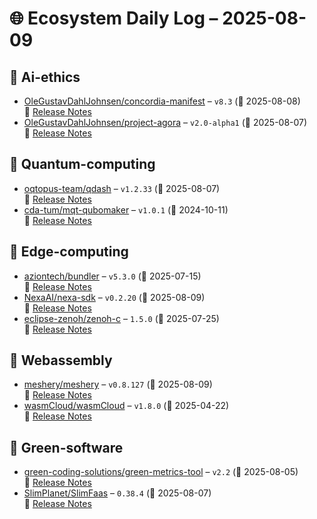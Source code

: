 # 🌐 Ecosystem Daily Log – 2025-08-09

## 🔹 Ai-ethics
- [OleGustavDahlJohnsen/concordia-manifest](https://github.com/OleGustavDahlJohnsen/concordia-manifest/releases/tag/v8.3) – `v8.3` (📅 2025-08-08)  
  🔗 [Release Notes](https://github.com/OleGustavDahlJohnsen/concordia-manifest/releases/tag/v8.3)
- [OleGustavDahlJohnsen/project-agora](https://github.com/OleGustavDahlJohnsen/project-agora/releases/tag/v2.0-alpha1) – `v2.0-alpha1` (📅 2025-08-07)  
  🔗 [Release Notes](https://github.com/OleGustavDahlJohnsen/project-agora/releases/tag/v2.0-alpha1)

## 🔹 Quantum-computing
- [oqtopus-team/qdash](https://github.com/oqtopus-team/qdash/releases/tag/v1.2.33) – `v1.2.33` (📅 2025-08-07)  
  🔗 [Release Notes](https://github.com/oqtopus-team/qdash/releases/tag/v1.2.33)
- [cda-tum/mqt-qubomaker](https://github.com/cda-tum/mqt-qubomaker/releases/tag/v1.0.1) – `v1.0.1` (📅 2024-10-11)  
  🔗 [Release Notes](https://github.com/cda-tum/mqt-qubomaker/releases/tag/v1.0.1)

## 🔹 Edge-computing
- [aziontech/bundler](https://github.com/aziontech/bundler/releases/tag/v5.3.0) – `v5.3.0` (📅 2025-07-15)  
  🔗 [Release Notes](https://github.com/aziontech/bundler/releases/tag/v5.3.0)
- [NexaAI/nexa-sdk](https://github.com/NexaAI/nexa-sdk/releases/tag/v0.2.20) – `v0.2.20` (📅 2025-08-09)  
  🔗 [Release Notes](https://github.com/NexaAI/nexa-sdk/releases/tag/v0.2.20)
- [eclipse-zenoh/zenoh-c](https://github.com/eclipse-zenoh/zenoh-c/releases/tag/1.5.0) – `1.5.0` (📅 2025-07-25)  
  🔗 [Release Notes](https://github.com/eclipse-zenoh/zenoh-c/releases/tag/1.5.0)

## 🔹 Webassembly
- [meshery/meshery](https://github.com/meshery/meshery/releases/tag/v0.8.127) – `v0.8.127` (📅 2025-08-09)  
  🔗 [Release Notes](https://github.com/meshery/meshery/releases/tag/v0.8.127)
- [wasmCloud/wasmCloud](https://github.com/wasmCloud/wasmCloud/releases/tag/v1.8.0) – `v1.8.0` (📅 2025-04-22)  
  🔗 [Release Notes](https://github.com/wasmCloud/wasmCloud/releases/tag/v1.8.0)

## 🔹 Green-software
- [green-coding-solutions/green-metrics-tool](https://github.com/green-coding-solutions/green-metrics-tool/releases/tag/v2.2) – `v2.2` (📅 2025-08-05)  
  🔗 [Release Notes](https://github.com/green-coding-solutions/green-metrics-tool/releases/tag/v2.2)
- [SlimPlanet/SlimFaas](https://github.com/SlimPlanet/SlimFaas/releases/tag/0.38.4) – `0.38.4` (📅 2025-08-07)  
  🔗 [Release Notes](https://github.com/SlimPlanet/SlimFaas/releases/tag/0.38.4)
